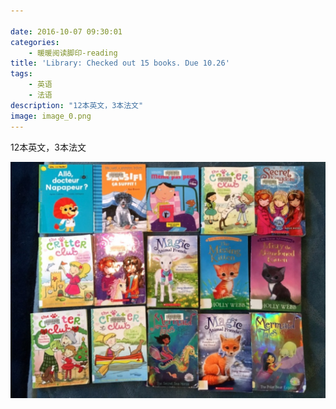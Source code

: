 ```yaml
---

date: 2016-10-07 09:30:01
categories:
    - 暖暖阅读脚印-reading
title: 'Library: Checked out 15 books. Due 10.26'
tags: 
    - 英语
    - 法语
description: "12本英文，3本法文"
image: image_0.png
---
```


12本英文，3本法文 

![](image_0.png)